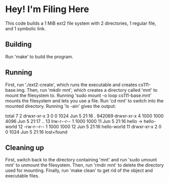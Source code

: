# Hey! I'm Filing Here

This code builds a 1 MiB ext2 file system with 2 directories, 1 regular file, and 1 symbolic link.

## Building

Run 'make' to build the program.

## Running

First, run './ext2-create', which runs the executable and creates cs111-base.img.
Then, run 'mkdir mnt', which creates a directory called 'mnt' to mount the filesystem to.
Running 'sudo mount -o loop cs111-base.mnt' mounts the filesystem and lets you use a file.
Run 'cd mnt' to switch into the mounted directory.
Running 'ls -ain' gives the output:

total 7
     2 drwxr-xr-x 3    0    0 1024 Jun  5 21:16 .
942069 drwxr-xr-x 4 1000 1000 4096 Jun  5 21:17 ..
    13 lrw-r--r-- 1 1000 1000   11 Jun  5 21:16 hello -> hello-world
    12 -rw-r--r-- 1 1000 1000   12 Jun  5 21:16 hello-world
    11 drwxr-xr-x 2    0    0 1024 Jun  5 21:16 lost+found

## Cleaning up

First, switch back to the directory containing 'mnt' and run 'sudo umount mnt' to unmount the filesystem.
Then, run 'rmdir mnt' to delete the directory used for mounting.
Finally, run 'make clean' to get rid of the object and executable files.
